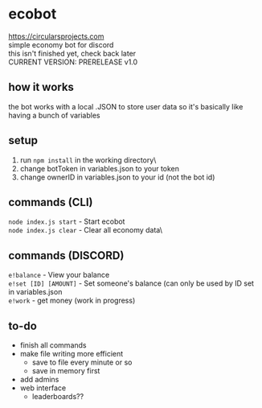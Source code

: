 # ecobot
https://circularsprojects.com \
simple economy bot for discord\
this isn't finished yet, check back later\
CURRENT VERSION: PRERELEASE v1.0
## how it works
the bot works with a local .JSON to store user data so it's basically like having a bunch of variables
## setup
1. run `npm install` in the working directory\
2. change botToken in variables.json to your token
3. change ownerID in variables.json to your id (not the bot id)
## commands (CLI)
`node index.js start` - Start ecobot\
`node index.js clear` - Clear all economy data\
## commands (DISCORD)
`e!balance` - View your balance\
`e!set [ID] [AMOUNT]` - Set someone's balance (can only be used by ID set in variables.json\
`e!work` - get money (work in progress)
## to-do
- finish all commands
- make file writing more efficient
  - save to file every minute or so
  - save in memory first
- add admins
- web interface
  - leaderboards??
